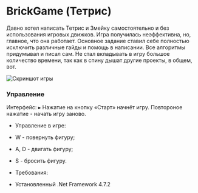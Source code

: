 # BrickGame (Тетрис)
Давно хотел написать Тетрис и Змейку самостоятельно и без использования игровых движков.
Игра получилась неэффективна, но, главное, что она работает. Основное задание ставил себе полностью исключить различные гайды и помощь в написании. Все алгоритмы придумывал и писал сам.
Не стал вкладывать в игру большое количество времени, так как в спину дышат другие проекты, в общем, вот.

![Скриншот игры](https://i.ibb.co/7RRZ81T/image.png)

### Управление
Интерфейс:
▸ Нажатие на кнопку «Старт» начнёт игру. Повтороное нажатие - начать игру заново.

* Управление в игре:
 *  W - повернуть фигуру;
 *  A, D - двигать фигуру;
 *  S - бросить фигуру.

* Требования:
 * Установленный .Net Framework 4.7.2
